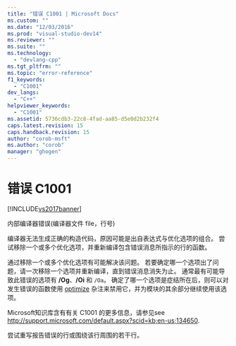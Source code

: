 ```yaml
---
title: "错误 C1001 | Microsoft Docs"
ms.custom: ""
ms.date: "12/03/2016"
ms.prod: "visual-studio-dev14"
ms.reviewer: ""
ms.suite: ""
ms.technology: 
  - "devlang-cpp"
ms.tgt_pltfrm: ""
ms.topic: "error-reference"
f1_keywords: 
  - "C1001"
dev_langs: 
  - "C++"
helpviewer_keywords: 
  - "C1001"
ms.assetid: 5736cdb3-22c8-4fad-aa85-d5e0d2b232f4
caps.latest.revision: 15
caps.handback.revision: 15
author: "corob-msft"
ms.author: "corob"
manager: "ghogen"
---
```

# 错误 C1001
[!INCLUDE[vs2017banner](../../assembler/inline/includes/vs2017banner.md)]

内部编译器错误\(编译器文件 file，行号\)  
  
 编译器无法生成正确的构造代码，原因可能是出自表达式与优化选项的组合。  尝试移除一个或多个优化选项，并重新编译包含错误消息所指示的行的函数。  
  
 通过移除一个或多个优化选项有可能解决该问题。  若要确定哪一个选项出了问题，请一次移除一个选项并重新编译，直到错误消息消失为止。  通常最有可能导致此错误的选项有 **\/Og**、**\/Oi** 和 `/Oa`。  确定了哪一个选项是症结所在后，则可以对发生错误的函数使用 [optimize](../../preprocessor/optimize.md) 杂注来禁用它，并为模块的其余部分继续使用该选项。  
  
 Microsoft知识库含有有关 C1001 的更多信息，请参见see [http:\/\/support.microsoft.com\/default.aspx?scid\=kb;en\-us;134650](http://support.microsoft.com/default.aspx?scid=kb;en-us;134650).  
  
 尝试重写报告错误的行或围绕该行周围的若干行。